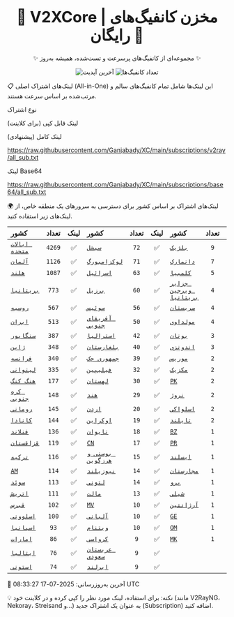 <div align="center">
<h1 style="font-size: 2.5em; font-weight: bold;">🚀 V2XCore | مخزن کانفیگ‌های رایگان 🚀</h1>
<p>✨ مجموعه‌ای از کانفیگ‌های پرسرعت و تست‌شده، همیشه به‌روز ✨</p>

<p>
<img src="https://img.shields.io/badge/Updated-2025-07-17 08:33:27 UTC-blue?style=for-the-badge&logo=github" alt="آخرین آپدیت">
<img src="https://img.shields.io/badge/Configs-21719-green?style=for-the-badge&logo=serverless" alt="تعداد کانفیگ‌ها">
</p>
</div>

📋 لینک‌های اشتراک اصلی (All-in-One)
این لینک‌ها شامل تمام کانفیگ‌های سالم و مرتب‌شده بر اساس سرعت هستند.

نوع اشتراک

لینک قابل کپی (برای کلاینت)

لینک کامل (پیشنهادی)

https://raw.githubusercontent.com/Ganjabady/XC/main/subscriptions/v2ray/all_sub.txt

لینک Base64

https://raw.githubusercontent.com/Ganjabady/XC/main/subscriptions/base64/all_sub.txt

🌍 لینک‌های اشتراک بر اساس کشور
برای دسترسی به سرورهای یک منطقه خاص، از لینک‌های زیر استفاده کنید.

| کشور | تعداد | لینک | کشور | تعداد | لینک | کشور | تعداد | لینک |
| :--- | :---: | :---: | :--- | :---: | :---: | :--- | :---: | :---: |
| [`ایالات متحده`](https://raw.githubusercontent.com/Ganjabady/XC/main/subscriptions/regions/US.txt) | `4269` | ✅ | [`سیشل`](https://raw.githubusercontent.com/Ganjabady/XC/main/subscriptions/regions/SC.txt) | `72` | ✅ | [`بلژیک`](https://raw.githubusercontent.com/Ganjabady/XC/main/subscriptions/regions/BE.txt) | `9` | ✅ |
| [`آلمان`](https://raw.githubusercontent.com/Ganjabady/XC/main/subscriptions/regions/DE.txt) | `1126` | ✅ | [`لوکزامبورگ`](https://raw.githubusercontent.com/Ganjabady/XC/main/subscriptions/regions/LU.txt) | `71` | ✅ | [`دانمارک`](https://raw.githubusercontent.com/Ganjabady/XC/main/subscriptions/regions/DK.txt) | `7` | ✅ |
| [`هلند`](https://raw.githubusercontent.com/Ganjabady/XC/main/subscriptions/regions/NL.txt) | `1087` | ✅ | [`اسرائیل`](https://raw.githubusercontent.com/Ganjabady/XC/main/subscriptions/regions/IL.txt) | `63` | ✅ | [`کلمبیا`](https://raw.githubusercontent.com/Ganjabady/XC/main/subscriptions/regions/CO.txt) | `5` | ✅ |
| [`بریتانیا`](https://raw.githubusercontent.com/Ganjabady/XC/main/subscriptions/regions/GB.txt) | `773` | ✅ | [`برزیل`](https://raw.githubusercontent.com/Ganjabady/XC/main/subscriptions/regions/BR.txt) | `60` | ✅ | [`جزایر ویرجین بریتانیا`](https://raw.githubusercontent.com/Ganjabady/XC/main/subscriptions/regions/VG.txt) | `4` | ✅ |
| [`روسیه`](https://raw.githubusercontent.com/Ganjabady/XC/main/subscriptions/regions/RU.txt) | `567` | ✅ | [`سوئیس`](https://raw.githubusercontent.com/Ganjabady/XC/main/subscriptions/regions/CH.txt) | `56` | ✅ | [`صربستان`](https://raw.githubusercontent.com/Ganjabady/XC/main/subscriptions/regions/RS.txt) | `4` | ✅ |
| [`ایران`](https://raw.githubusercontent.com/Ganjabady/XC/main/subscriptions/regions/IR.txt) | `513` | ✅ | [`آفریقای جنوبی`](https://raw.githubusercontent.com/Ganjabady/XC/main/subscriptions/regions/ZA.txt) | `50` | ✅ | [`مولداوی`](https://raw.githubusercontent.com/Ganjabady/XC/main/subscriptions/regions/MD.txt) | `4` | ✅ |
| [`سنگاپور`](https://raw.githubusercontent.com/Ganjabady/XC/main/subscriptions/regions/SG.txt) | `387` | ✅ | [`استرالیا`](https://raw.githubusercontent.com/Ganjabady/XC/main/subscriptions/regions/AU.txt) | `42` | ✅ | [`یونان`](https://raw.githubusercontent.com/Ganjabady/XC/main/subscriptions/regions/GR.txt) | `3` | ✅ |
| [`ژاپن`](https://raw.githubusercontent.com/Ganjabady/XC/main/subscriptions/regions/JP.txt) | `348` | ✅ | [`بلغارستان`](https://raw.githubusercontent.com/Ganjabady/XC/main/subscriptions/regions/BG.txt) | `40` | ✅ | [`اندونزی`](https://raw.githubusercontent.com/Ganjabady/XC/main/subscriptions/regions/ID.txt) | `3` | ✅ |
| [`فرانسه`](https://raw.githubusercontent.com/Ganjabady/XC/main/subscriptions/regions/FR.txt) | `340` | ✅ | [`جمهوری چک`](https://raw.githubusercontent.com/Ganjabady/XC/main/subscriptions/regions/CZ.txt) | `39` | ✅ | [`موریس`](https://raw.githubusercontent.com/Ganjabady/XC/main/subscriptions/regions/MU.txt) | `2` | ✅ |
| [`لیتوانی`](https://raw.githubusercontent.com/Ganjabady/XC/main/subscriptions/regions/LT.txt) | `335` | ✅ | [`فیلیپین`](https://raw.githubusercontent.com/Ganjabady/XC/main/subscriptions/regions/PH.txt) | `32` | ✅ | [`مکزیک`](https://raw.githubusercontent.com/Ganjabady/XC/main/subscriptions/regions/MX.txt) | `2` | ✅ |
| [`هنگ کنگ`](https://raw.githubusercontent.com/Ganjabady/XC/main/subscriptions/regions/HK.txt) | `177` | ✅ | [`لهستان`](https://raw.githubusercontent.com/Ganjabady/XC/main/subscriptions/regions/PL.txt) | `30` | ✅ | [`PK`](https://raw.githubusercontent.com/Ganjabady/XC/main/subscriptions/regions/PK.txt) | `2` | ✅ |
| [`کره جنوبی`](https://raw.githubusercontent.com/Ganjabady/XC/main/subscriptions/regions/KR.txt) | `148` | ✅ | [`هند`](https://raw.githubusercontent.com/Ganjabady/XC/main/subscriptions/regions/IN.txt) | `29` | ✅ | [`نروژ`](https://raw.githubusercontent.com/Ganjabady/XC/main/subscriptions/regions/NO.txt) | `2` | ✅ |
| [`رومانی`](https://raw.githubusercontent.com/Ganjabady/XC/main/subscriptions/regions/RO.txt) | `145` | ✅ | [`اردن`](https://raw.githubusercontent.com/Ganjabady/XC/main/subscriptions/regions/JO.txt) | `20` | ✅ | [`اسلواکی`](https://raw.githubusercontent.com/Ganjabady/XC/main/subscriptions/regions/SK.txt) | `2` | ✅ |
| [`کانادا`](https://raw.githubusercontent.com/Ganjabady/XC/main/subscriptions/regions/CA.txt) | `144` | ✅ | [`اوکراین`](https://raw.githubusercontent.com/Ganjabady/XC/main/subscriptions/regions/UA.txt) | `19` | ✅ | [`تایلند`](https://raw.githubusercontent.com/Ganjabady/XC/main/subscriptions/regions/TH.txt) | `2` | ✅ |
| [`فنلاند`](https://raw.githubusercontent.com/Ganjabady/XC/main/subscriptions/regions/FI.txt) | `136` | ✅ | [`تایوان`](https://raw.githubusercontent.com/Ganjabady/XC/main/subscriptions/regions/TW.txt) | `18` | ✅ | [`BZ`](https://raw.githubusercontent.com/Ganjabady/XC/main/subscriptions/regions/BZ.txt) | `1` | ✅ |
| [`قزاقستان`](https://raw.githubusercontent.com/Ganjabady/XC/main/subscriptions/regions/KZ.txt) | `119` | ✅ | [`CN`](https://raw.githubusercontent.com/Ganjabady/XC/main/subscriptions/regions/CN.txt) | `17` | ✅ | [`PR`](https://raw.githubusercontent.com/Ganjabady/XC/main/subscriptions/regions/PR.txt) | `1` | ✅ |
| [`ترکیه`](https://raw.githubusercontent.com/Ganjabady/XC/main/subscriptions/regions/TR.txt) | `116` | ✅ | [`بوسنی و هرزگوین`](https://raw.githubusercontent.com/Ganjabady/XC/main/subscriptions/regions/BA.txt) | `15` | ✅ | [`ایسلند`](https://raw.githubusercontent.com/Ganjabady/XC/main/subscriptions/regions/IS.txt) | `1` | ✅ |
| [`AM`](https://raw.githubusercontent.com/Ganjabady/XC/main/subscriptions/regions/AM.txt) | `114` | ✅ | [`نیوزیلند`](https://raw.githubusercontent.com/Ganjabady/XC/main/subscriptions/regions/NZ.txt) | `14` | ✅ | [`مجارستان`](https://raw.githubusercontent.com/Ganjabady/XC/main/subscriptions/regions/HU.txt) | `1` | ✅ |
| [`سوئد`](https://raw.githubusercontent.com/Ganjabady/XC/main/subscriptions/regions/SE.txt) | `113` | ✅ | [`لتونی`](https://raw.githubusercontent.com/Ganjabady/XC/main/subscriptions/regions/LV.txt) | `14` | ✅ | [`پرو`](https://raw.githubusercontent.com/Ganjabady/XC/main/subscriptions/regions/PE.txt) | `1` | ✅ |
| [`اتریش`](https://raw.githubusercontent.com/Ganjabady/XC/main/subscriptions/regions/AT.txt) | `111` | ✅ | [`مالت`](https://raw.githubusercontent.com/Ganjabady/XC/main/subscriptions/regions/MT.txt) | `13` | ✅ | [`شیلی`](https://raw.githubusercontent.com/Ganjabady/XC/main/subscriptions/regions/CL.txt) | `1` | ✅ |
| [`قبرس`](https://raw.githubusercontent.com/Ganjabady/XC/main/subscriptions/regions/CY.txt) | `102` | ✅ | [`MV`](https://raw.githubusercontent.com/Ganjabady/XC/main/subscriptions/regions/MV.txt) | `10` | ✅ | [`آرژانتین`](https://raw.githubusercontent.com/Ganjabady/XC/main/subscriptions/regions/AR.txt) | `1` | ✅ |
| [`اسلوونی`](https://raw.githubusercontent.com/Ganjabady/XC/main/subscriptions/regions/SI.txt) | `100` | ✅ | [`آلبانی`](https://raw.githubusercontent.com/Ganjabady/XC/main/subscriptions/regions/AL.txt) | `10` | ✅ | [`GE`](https://raw.githubusercontent.com/Ganjabady/XC/main/subscriptions/regions/GE.txt) | `1` | ✅ |
| [`اسپانیا`](https://raw.githubusercontent.com/Ganjabady/XC/main/subscriptions/regions/ES.txt) | `93` | ✅ | [`ویتنام`](https://raw.githubusercontent.com/Ganjabady/XC/main/subscriptions/regions/VN.txt) | `10` | ✅ | [`OM`](https://raw.githubusercontent.com/Ganjabady/XC/main/subscriptions/regions/OM.txt) | `1` | ✅ |
| [`امارات`](https://raw.githubusercontent.com/Ganjabady/XC/main/subscriptions/regions/AE.txt) | `86` | ✅ | [`کرواسی`](https://raw.githubusercontent.com/Ganjabady/XC/main/subscriptions/regions/HR.txt) | `9` | ✅ | [`MK`](https://raw.githubusercontent.com/Ganjabady/XC/main/subscriptions/regions/MK.txt) | `1` | ✅ |
| [`ایتالیا`](https://raw.githubusercontent.com/Ganjabady/XC/main/subscriptions/regions/IT.txt) | `76` | ✅ | [`عربستان سعودی`](https://raw.githubusercontent.com/Ganjabady/XC/main/subscriptions/regions/SA.txt) | `9` | ✅ |  |  |  |
| [`استونی`](https://raw.githubusercontent.com/Ganjabady/XC/main/subscriptions/regions/EE.txt) | `74` | ✅ | [`ایرلند`](https://raw.githubusercontent.com/Ganjabady/XC/main/subscriptions/regions/IE.txt) | `9` | ✅ |  |  |  |


🔄 آخرین به‌روزرسانی: 2025-07-17 08:33:27 UTC

💡 نکته: برای استفاده، لینک مورد نظر را کپی کرده و در کلاینت خود (مانند V2RayNG، Nekoray، Streisand و...) به عنوان یک اشتراک جدید (Subscription) اضافه کنید.
